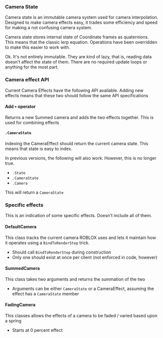 ### Camera State
Camera state is an immutable camera system used for camera interpolation. Designed to make camera effects easy, it trades some efficiency and speed for making a not confusing camera system.

Camera state stores internal state of Coordinate frames as quaternions. This means that the classic lerp equation. Operations have been overridden to make this easier to work with.

Ok. It's not entirely immutable. They are kind of lazy, that is, reading data doesn't affect the state of them. There are no
required update loops or anything for the most part.

### Camera effect API
Current Camera Effects have the following API available. Adding new effects means that these two should follow the same API specifications

#### Add `+` operator
Returns a new Summed camera and adds the two effects together. This is used for combining effects

#### `.CameraState`
Indexing the CameraEffect should return the current camera state. This means that state is easy to index.

In previous versions, the following will also work. However, this is no longer true.

* `.State`
* `.CameraState`
* `.Camera`

This will return a `CameraState`


### Specific effects
This is an indication of some specific effects. Doesn't include all of them.

#### DefaultCamera
This class tracks the current camera ROBLOX uses and lets it maintain how it operates using a `BindToRenderStep` trick.

* Should call `BindToRenderStep` during construction
* Only one should exist at once per client (not enforced in code, however)

#### SummedCamera
This class takes two arguments and returns the summation of the two

* Arguments can be either `CameraState` or a CameraEffect, assuming the effect has a `CameraState` member

#### FadingCamera
This classes allows the effects of a camera to be faded / varied based upon a spring

* Starts at 0 percent effect
